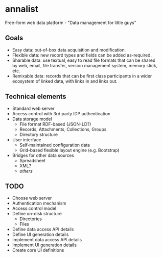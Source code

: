 annalist
========

Free-form web data platform - "Data management for little guys"

Goals
-----

* Easy data: out-of-box data acquisition and modification.
* Flexible data: new record types and fields can be added as-required.
* Sharable data: use textual, easy to read file formats that can be shared by web, email, file transfer, version management system, memory stick, etc.
* Remixable data: records that can be first class participants in a wider ecosystem of linked data, with links in and links out.

Technical elements
------------------

* Standard web server
* Access control with 3rd party IDP authentication
* Data storage model
    * File format RDF-based (JSON-LD?)
    * Records, Attachments, Collections, Groups
    * Directory structure
* User interface
    * Self-maintained configuration data
    * Grid-based flexible layout engine (e.g. Bootstrap)
* Bridges for other data sources
    * Spreadsheet
    * XML?
    * _others_

TODO
----

* Choose web server
* Authentication mechanism
* Access control model
* Define on-disk structure
    * Directories
    * Files
* Define data access API details
* Define UI generation details
* Implement data access API details
* Implement UI generation details
* Create core UI definitions
